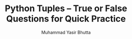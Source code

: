 ---
layout: true-false
title: "Python Tuples – True or False Questions for Quick Practice"
description: Test your understanding of Python tuples with these beginner-level true or false questions. Practice key tuple concepts like immutability, indexing, and syntax in a quick review format.
keywords: Python tuples quiz, true false tuples Python, Python tuple practice, Python tuple questions, Python tuple basics, Python tuple syntax quiz, tuple immutability Python, beginner Python tuple quiz
author: "Muhammad Yasir Bhutta"
toc: toc/python.html
topic: "tuples"
course: "python"
prev: /python/docs/tuples/
next: /python/docs/tuples/practice-and-progress/fill-blanks-tuples.html
show_practice_progress: true
show_mini_project: null
show_toc: true
breadcrumb:
  - title: Home
    url: /
  - title: python
    url: /python/
  - title: tuples
    url: /python/docs/tuples/
---